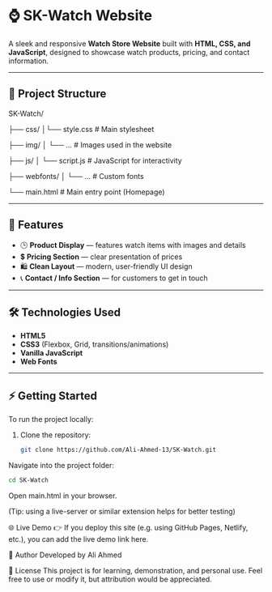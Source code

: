 # ⌚ SK-Watch Website

A sleek and responsive **Watch Store Website** built with **HTML, CSS, and JavaScript**, designed to showcase watch products, pricing, and contact information.

---

## 📂 Project Structure

SK-Watch/

├── css/
    │└── style.css # Main stylesheet

├── img/
    │ └── ... # Images used in the website
    
├── js/
    │ └── script.js # JavaScript for interactivity

├── webfonts/
    │ └── ... # Custom fonts

└── main.html # Main entry point (Homepage)

---

## 🚀 Features

- 🕒 **Product Display** — features watch items with images and details  
- 💲 **Pricing Section** — clear presentation of prices  
- 🛍️ **Clean Layout** — modern, user-friendly UI design  
- 📞 **Contact / Info Section** — for customers to get in touch  

---

## 🛠️ Technologies Used

- **HTML5**  
- **CSS3** (Flexbox, Grid, transitions/animations)  
- **Vanilla JavaScript**  
- **Web Fonts**  

---

## ⚡ Getting Started

To run the project locally:

1. Clone the repository:  
   ```bash
   git clone https://github.com/Ali-Ahmed-13/SK-Watch.git
Navigate into the project folder:

   ```bash
   cd SK-Watch
```
Open main.html in your browser.

(Tip: using a live-server or similar extension helps for better testing)

🌐 Live Demo
👉 If you deploy this site (e.g. using GitHub Pages, Netlify, etc.), you can add the live demo link here.

👤 Author
Developed by Ali Ahmed

📜 License
This project is for learning, demonstration, and personal use. Feel free to use or modify it, but attribution would be appreciated.
